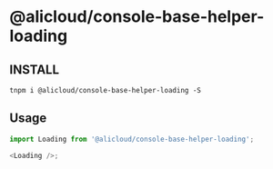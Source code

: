 # @alicloud/console-base-helper-loading

## INSTALL

```shell
tnpm i @alicloud/console-base-helper-loading -S
```

## Usage

```typescript jsx
import Loading from '@alicloud/console-base-helper-loading';

<Loading />;
```
